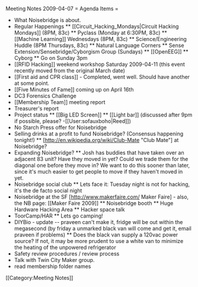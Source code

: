 Meeting Notes 2009-04-07 
 = Agenda Items =
* What Noisebridge is about.
* Regular Happenings
** [[Circuit_Hacking_Mondays|Circuit Hacking Mondays]] (8PM, 83c)
** Pyclass (Monday at 6:30PM, 83c)
** [[Machine Learning]] Wednesdays (8PM, 83c)
** Science/Engineering Huddle (8PM Thursdays, 83c)
** Natural Language Corners
** Sense Extension/Sensebridge/Cyborgism Group (Sundays)
** [[OpenEEG]]
** Cyborg
** Go on Sunday 3pm
* [[RFID Hacking]] weekend workshop Saturday 2009-04-11 (this event recently moved from the original March date)
* [[First aid and CPR class]] - Completed, went well.  Should have another at some point.
* [[Five Minutes of Fame]] coming up on April 16th
* DC3 Forensics Challenge
* [[Membership Team]] meeting report
* Treasurer's report
* Project status
** [[Big LED Screen]]
** [[Light bar]] (discussed after 9pm if possible, please? -[[User:sofauxboho|Reed]])
* No Starch Press offer for Noisebridge
* Selling drinks at a profit to fund Noisebridge? (Consensus happening tonight!)
** [http://en.wikipedia.org/wiki/Club-Mate "Club Mate"] at Noisebridge?
* Expanding Noisebridge?
** Josh has buddies that have taken over an adjacent 83 unit?  Have they moved in yet?  Could we trade them for the diagonal one before they move in?  We want to do this sooner than later, since it's much easier to get people to move if they haven't moved in yet.
* Noisebridge social club
** Lets face it: Tuesday night is not for hacking, it's the de facto social night
* Noisebridge at the SF [http://www.makerfaire.com/ Maker Faire] - also, the NB page: [[Maker Faire 2009]]
** Noisebridge booth
** Huge Hardware Hacking Area
** Hacker space talk
* ToorCamp/HAR
** Lets go camping!
* DIYBio - update  -- praveen can't make it, fridge will be out within the megasecond (by friday a unmarked black van will come and get it, email praveen if problems)
** Does the black van supply a 120vac power source?  If not, it may be more prudent to use a white van to minimize the heating of the unpowered refrigerator
* Safety review procedures / review process
* Talk with Twin City Maker group.
* read membership folder names

[[Category:Meeting Notes]]